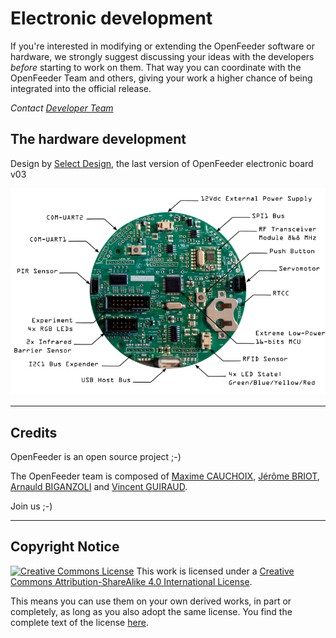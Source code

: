 # Electronic development

If you're interested in modifying or extending the OpenFeeder software or hardware, we strongly
suggest discussing your ideas with the developers *before* starting to work on them.
That way you can coordinate with the OpenFeeder Team and others, giving your work a higher chance
of being integrated into the official release.

*Contact [Developer Team](mailto:mcauchoixxx@gmail.com)*

## The hardware development

Design by [Select Design](http://select-design.net/), the last version of OpenFeeder electronic board v03

<img src="board03/of-board-details-v03.png" width="800">

---

## Credits

OpenFeeder is an open source project ;-)

The OpenFeeder team is composed of [Maxime CAUCHOIX](http://www.iast.fr/member/maxime-cauchoix), [Jérôme BRIOT](http://blog.developpez.com/dut/), [Arnauld BIGANZOLI](https://www.electroniciens.cnrs.fr/author/arnauld-biganzoli/) and [Vincent GUIRAUD](http://select-design.net/).

Join us ;-)

---

## Copyright Notice

[![Creative Commons License](https://i.creativecommons.org/l/by-sa/4.0/88x31.png)](http://creativecommons.org/licenses/by-sa/4.0/)
This work is licensed under a [Creative Commons Attribution-ShareAlike 4.0 International License](http://creativecommons.org/licenses/by-sa/4.0/).

This means you can use them on your own derived works, in part or completely, as long as you also adopt the same license.
You find the complete text of the license [here](http://creativecommons.org/licenses/by-sa/3.0/legalcode).
